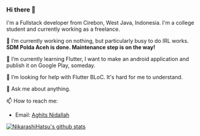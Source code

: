 ### Hi there 👋
I'm a Fullstack developer from Cirebon, West Java, Indonesia. I'm a college student and currently working as a freelance.

🔭 I’m currently working on nothing, but particularly busy to do IRL works.
**SDM Polda Aceh is done. Maintenance step is on the way!**

🌱 I’m currently learning Flutter, I want to make an android application and publish it on Google Play, someday.

🤔 I’m looking for help with Flutter BLoC. It's hard for me to understand.

💬 Ask me about anything.

📫 How to reach me:
- Email: [Aghits Nidallah](yourlovelydev@gmail.com)

[![NikarashiHatsu's github stats](https://github-readme-stats.vercel.app/api?username=NikarashiHatsu)](https://github.com/NikarashiHatsu)

<!--
**NikarashiHatsu/NikarashiHatsu** is a ✨ _special_ ✨ repository because its `README.md` (this file) appears on your GitHub profile.

Here are some ideas to get you started:

- 🔭 I’m currently working on ...
- 🌱 I’m currently learning ...
- 👯 I’m looking to collaborate on ...
- 🤔 I’m looking for help with ...
- 💬 Ask me about ...
- 📫 How to reach me: ...
- 😄 Pronouns: ...
- ⚡ Fun fact: ...
-->
